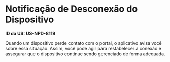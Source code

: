 # Notificação de Desconexão do Dispositivo

**ID da US: US-NPD-8119**

Quando um dispositivo perde contato com o portal, o aplicativo avisa você sobre essa situação. Assim, você pode agir para restabelecer a conexão e assegurar que o dispositivo continue sendo gerenciado de forma adequada.